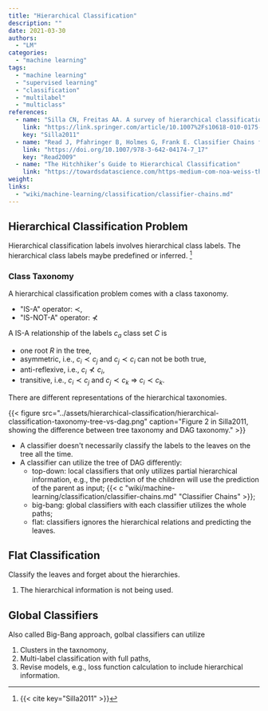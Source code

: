 ```yaml
---
title: "Hierarchical Classification"
description: ""
date: 2021-03-30
authors:
  - "LM"
categories:
  - "machine learning"
tags:
  - "machine learning"
  - "supervised learning"
  - "classification"
  - "multilabel"
  - "multiclass"
references:
  - name: "Silla CN, Freitas AA. A survey of hierarchical classification across different application domains. Data Min Knowl Discov. 2011;22: 31–72. doi:10.1007/s10618-010-0175-9"
    link: "https://link.springer.com/article/10.1007%2Fs10618-010-0175-9"
    key: "Silla2011"
  - name: "Read J, Pfahringer B, Holmes G, Frank E. Classifier Chains for Multi-label Classification. 2009. pp. 254–269. doi:10.1007/978-3-642-04174-7_17"
    link: "https://doi.org/10.1007/978-3-642-04174-7_17"
    key: "Read2009"
  - name: "The Hitchhiker’s Guide to Hierarchical Classification"
    link: "https://towardsdatascience.com/https-medium-com-noa-weiss-the-hitchhikers-guide-to-hierarchical-classification-f8428ea1e076"
weight:
links:
  - "wiki/machine-learning/classification/classifier-chains.md"
---
```


## Hierarchical Classification Problem

Hierarchical classification labels involves hierarchical class labels. The hierarchical class labels maybe predefined or inferred. [^Silla2011]

### Class Taxonomy

A hierarchical classification problem comes with a class taxonomy.

- "IS-A" operator: $\prec$,
- "IS-NOT-A" operator: $\nprec$

A IS-A relationship of the labels $c_a$ class set $C$ is

- one root $R$ in the tree,
- asymmetric, i.e., $c_i \prec c_j$ and $c_j\prec c_i$ can not be both true,
- anti-reflexive, i.e., $c_i \nprec c_i$,
- transitive, i.e., $c_i \prec c_j$ and $c_j\prec c_k$ $\Rightarrow$ $c_i \prec c_k$.

There are different representations of the hierarchical taxonomies.

{{< figure src="../assets/hierarchical-classification/hierarchical-classification-taxonomy-tree-vs-dag.png" caption="Figure 2 in Silla2011, showing the difference between tree taxonomy and DAG taxonomy." >}}



- A classifier doesn't necessarily classify the labels to the leaves on the tree all the time.
- A classifier can utilize the tree of DAG differently:
	- top-down: local classifiers that only utilizes partial hierarchical information, e.g., the prediction of the children will use the prediction of the parent as input; {{< c "wiki/machine-learning/classification/classifier-chains.md" "Classifier Chains" >}};
	- big-bang: global classifiers with each classifier utilizes the whole paths;
	- flat: classifiers ignores the hierarchical relations and predicting the leaves.



## Flat Classification

Classify the leaves and forget about the hierarchies.


1. The hierarchical information is not being used.


## Global Classifiers

Also called Big-Bang approach, golbal classifiers can utilize

1. Clusters in the taxnomony,
2. Multi-label classification with full paths,
3. Revise models, e.g., loss function calculation to include hierarchical information.



[^Silla2011]: {{< cite key="Silla2011" >}}